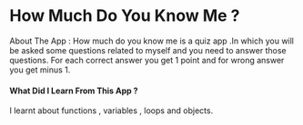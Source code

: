 # How Much Do You Know Me ? 

About The App :  How much do you know me is a quiz app .In which you will be asked some questions related to myself and you need to answer those questions. 
For each correct answer you get 1 point and for wrong answer you get minus 1.

#### What Did I Learn From This App ?
I learnt about functions , variables , loops and objects. 




